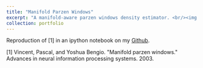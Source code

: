 ```yaml
---
title: "Manifold Parzen Windows"
excerpt: "A manifold-aware parzen windows density estimator. <br/><img src='../images/MPW.png'>"
collection: portfolio
---
```


Reproduction of [1] in an ipython notebook on my [Github](https://github.com/tnybny/ManifoldParzenWindows/blob/master/ManifoldParzenWindows.ipynb). 

[1] Vincent, Pascal, and Yoshua Bengio. "Manifold parzen windows." Advances in neural information processing systems. 2003.
